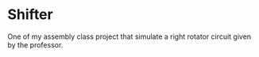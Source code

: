 # Shifter
One of my assembly class project that simulate a right rotator circuit given by the professor.

